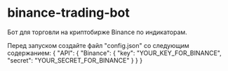 # binance-trading-bot

Бот для торговли на криптобирже Binance по индикаторам.

Перед запуском создайте файл "config.json" со следующим содержанием:
{
"API": {
"Binance": {
"key": "YOUR_KEY_FOR_BINANCE",
"secret": "YOUR_SECRET_FOR_BINANCE"
}
}
}
